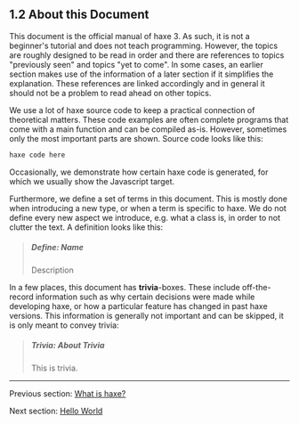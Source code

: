 ## 1.2 About this Document

This document is the official manual of haxe 3. As such, it is not a beginner's tutorial and does not teach programming. However, the topics are roughly designed to be read in order and there are references to topics "previously seen" and topics "yet to come". In some cases, an earlier section makes use of the information of a later section if it simplifies the explanation. These references are linked accordingly and in general it should not be a problem to read ahead on other topics.

We use a lot of haxe source code to keep a practical connection of theoretical matters. These code examples are often complete programs that come with a main function and can be compiled as-is. However, sometimes only the most important parts are shown.
Source code looks like this:

```haxe
haxe code here
```
Occasionally, we demonstrate how certain haxe code is generated, for which we usually show the Javascript target.

Furthermore, we define a set of terms in this document. This is mostly done when introducing a new type, or when a term is specific to haxe. We do not define every new aspect we introduce, e.g. what a class is, in order to not clutter the text. A definition looks like this:
> ##### Define: Name
>
> Description


In a few places, this document has **trivia**-boxes. These include off-the-record information such as why certain decisions were made while developing haxe, or how a particular feature has changed in past haxe versions. This information is generally not important and can be skipped, it is only meant to convey trivia:

> ##### Trivia: About Trivia
>
> This is trivia.

---

Previous section: [What is haxe?](1.1-What_is_haxe.md)

Next section: [Hello World](1.3-Hello_World.md)